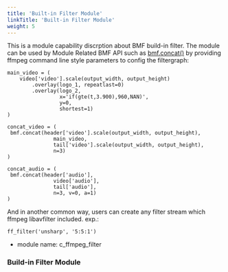 ```yaml
---
title: 'Built-in Filter Module'
linkTitle: 'Built-in Filter Module'
weight: 5
---
```

[//]: <> (REF_MD: group__FiltM.html)


This is a module capability discrption about BMF build-in filter. The module can be used by Module Related BMF API such as  [bmf.concat()](https://babitmf.github.io/docs/bmf/api/api_in_python/transcode_functions/#concat)  by providing ffmpeg command line style parameters to config the filtergraph:


```
main_video = (
    video['video'].scale(output_width, output_height)
        .overlay(logo_1, repeatlast=0)
        .overlay(logo_2,
                 x='if(gte(t,3.900),960,NAN)',
                 y=0,
                 shortest=1)
)

concat_video = (
 bmf.concat(header['video'].scale(output_width, output_height),
               main_video,
               tail['video'].scale(output_width, output_height),
               n=3)
)

concat_audio = (
 bmf.concat(header['audio'],
               video['audio'],
               tail['audio'],
               n=3, v=0, a=1)
)

```
And in another common way, users can create any filter stream which ffmpeg libavfilter included. exp.:


```
ff_filter('unsharp', '5:5:1')

```
 - module name: c_ffmpeg_filter


### Build-in Filter Module

